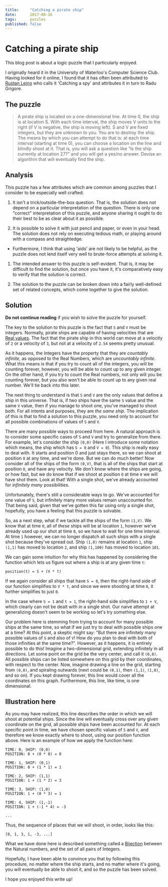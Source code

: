 ```yaml
---
title:     "Catching a pirate ship"
date:      2017-08-16
tags:      puzzles
published: false
---
```


# Catching a pirate ship

This blog post is about a logic puzzle that I particularly enjoyed.

I originally heard it in the University of Waterloo's Computer Science Club. Having looked for it online, I found that it has often been attributed to [Rustan Leino](https://www.microsoft.com/en-us/research/people/leino/) who calls it 'Catching a spy' and attributes it in turn to Radu Grigore.

## The puzzle

> A pirate ship is located on a one-dimensional line. At time 0, the ship is at location S. With each time interval, the ship moves V units to the right (if V is negative, the ship is moving left). S and V are fixed integers, but they are unknown to you. You are to destroy the ship. The means by which you can attempt to do that is: at each time interval (starting at time 0), you can choose a location on the line and blindly shoot at it. That is, you will ask a question like “Is the ship currently at location 27?” and you will get a yes/no answer. Devise an algorithm that will eventually find the ship.

## Analysis

This puzzle has a few attributes which are common among puzzles that I consider to be especially well crafted:

1. It isn't a trick/outside-the-box question. That is, the solution does not depend on a particular interpretation of the question. There is only one "correct" interpretation of this puzzle, and anyone sharing it ought to do their best to be as clear about it as possible.

1. It is possible to solve it with just pencil and paper, or even in your head. The solution does not rely on executing tedious math, or playing around with a compass and straightedge.

  - Furthermore, I think that using 'aids' are not likely to be helpful, as the puzzle does not lend itself very well to brute-force attempts at solving it.

1. The intended answer to this puzzle is self-evident. That is, it may be difficult to find the solution, but once you have it, it's comparatively easy to verify that the solution is correct.

1. The solution to the puzzle can be broken down into a fairly well-defined set of related concepts, which come together to give the solution.

## Solution

**Do not continue reading** if you wish to solve the puzzle for yourself.

The key to the solution to this puzzle is the fact that `S` and `V` must be integers. Normally, pirate ships are capable of having velocities that are [Real values](https://en.wikipedia.org/wiki/Real_number). The fact that the pirate ship in this world can move at a velocity of `2` or a velocity of `3`, but not at a velocity of `2.54` seems pretty unusual.

As it happens, the Integers have the property that they are _countably infinite_, as opposed to the Real Numbers, which are _uncountably infinite_. What this means is that if you try to count all of the integers, you will be counting forever, however, you will be able to count up to any given integer. On the other hand, if you try to count the Real numbers, not only will you be counting forever, but you also won't be able to count up to any given real number. We'll tie back into this later.

The next thing to understand is that `S` and `V` are the only values that define a ship in this universe. That is, if two ships have the same `S` value and the same `V` value, then if you manage to shoot one, you've managed to shoot both. For all intents and purposes, they are _the same ship_. The implication of this is that to find a solution to this puzzle, you need only to account for all possible combinations of values of `S` and `V`.

There are many possible ways to proceed from here. A natural approach is to consider some specific cases of `S` and `V` and try to generalize from there. For example, let's consider the ship `(0,0)` (Here I introduce some notation which means, the ship which has `S = 0` and `V = 0`). This ship is really easy to deal with. It starts and position 0 and just stays there, so we can shoot at position `0` at any time, and we're done. But we can do much better! Now consider all of the ships of the form `(0,V)`, that is all of the ships that start at position `0`, and have any velocity. We don't know where the ships are going, or how fast, but we do know that if we shoot at position `0` at time `0` we will have shot them. Look at that! With a single shot, we've already accounted for _infinitely many_ possibilities.

Unfortunately, there's still a considerable ways to go. We've accounted for one value of `S`, but infinitely many more values remain unaccounted for. That being said, given that we've gotten this far using only a single shot, hopefully, you have a feeling that this puzzle is solvable.

So, as a next step, what if we tackle all the ships of the form `(1,V)`. We know that at time `0`, all of _these_ ships will be at location `1`, however we've already used up our shot at time `0`, so we have to wait for one time interval. At time `1` however, we can no longer dispatch all such ships with a single shot because they've spread out. Ship `(1,0)` remains at location `1`, ship `(1,1)` has moved to location `2`, and ship `(1,100)` has moved to location `101`.

We can gain some intuition for why this has happened by considering the function which lets us figure out where a ship is at any given time `t`:

`position(t) = S + (V * t)`

If we again consider all ships that have `S = 0`, then the right-hand side of our function simplifies to `V * t`, and since we were shooting at time `0`, it further simplifies to just `0`.

In the case where `S = 1` and `t = 1`, the right-hand side simplifies to `1 + V`, which clearly can not be dealt with in a single shot. Our naive attempt at generalizing doesn't seem to be working so let's try something else.

Our problem here is stemming from trying to account for many possible ships at the same time, so what if we just try to deal with possible ships one at a time? At this point, a skeptic might say: "But there are infinitely many possible values of `S` and also of `V`! How do you plan to deal with both of those infinities at the same time?". However, as it happens, it is entirely possible to do this! Imagine a two-dimensional grid, extending infinitely in all directions. Let some point on the grid be the very center, and call it `(0,0)`. All possible ships can be listed somewhere on this grid by their coordinates, with respect to the center. Now, imagine drawing a line on the grid, starting from `(0,0)`, and spiraling outwards (next could be `(0,1)`, then `(1,1)`, `(1,0)`, and so on). If you kept drawing forever, this line would cover all the coordinates on this graph. Furthermore, this line, like time, is one dimensional.

## Illustration here

As you may have realized, this line describes the order in which we will shoot at potential ships. Since the line will eventually cross over any given coordinate on the grid, all possible ships have been accounted for. At each specific point in time, we have chosen specific values of `S` and `V`, and therefore we know exactly where to shoot, using our position function above. Here is an example of how we apply the function here:

```
TIME: 0, SHIP: (0,0)
POSITION: 0 + (0 * 0) = 0

TIME: 1, SHIP: (0,1)
POSITION: 0 + (1 * 1) = 1

TIME: 2, SHIP: (1,1)
POSITION: 1 + (1 * 2) = 3

TIME: 3, SHIP: (1,0)
POSITION: 1 + (0 * 3) = 1

TIME: 4, SHIP: (1,-1)
POSITION: 1 + (-1 * 4) = -3

...
```

Thus, the sequence of places that we will shoot, in order, looks like this:

`[0, 1, 3, 1, -3, ...]`

What we have done here is described something called a [Bijection](https://en.wikipedia.org/wiki/Bijection) between the Natural numbers, and the set of all pairs of Integers.

Hopefully, I have been able to convince you that by following this procedure, no matter where the ship starts, and no matter where it's going, you will eventually be able to shoot it, and so the puzzle has been solved.

I hope you enjoyed this write up!
